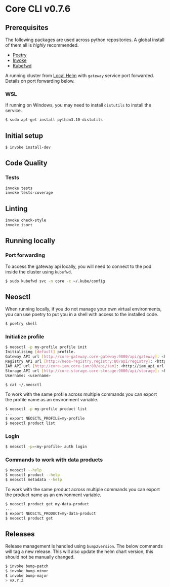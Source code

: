 # Core CLI v0.7.6

## Prerequisites

The following packages are used across python repositories. A global install of them all is _highly_ recommended.

- [Poetry](https://python-poetry.org/docs/#installation)
- [Invoke](https://www.pyinvoke.org/installing.html)
- [Kubefwd](https://kubefwd.com)

A running cluster from [Local
Helm](https://github.com/NEOM-KSA/neos-core-platform/tree/main/demo/helm) with
`gateway` service port forwarded. Details on port forwarding below.

### WSL

If running on Windows, you may need to install `distutils` to install the service.

```bash
$ sudo apt-get install python3.10-distutils
```

## Initial setup

```bash
$ invoke install-dev
```

## Code Quality

### Tests

```bash
invoke tests
invoke tests-coverage
```

## Linting

```bash
invoke check-style
invoke isort
```

## Running locally

### Port forwarding

To access the gateway api locally, you will need to connect to the pod inside
the cluster using `kubefwd`.

```bash
$ sudo kubefwd svc -n core -c ~/.kube/config
```

## Neosctl

When running locally, if you do not manage your own virtual environments, you
can use poetry to put you in a shell with access to the installed code.

```bash
$ poetry shell
```

### Initialize profile

```bash
$ neosctl -p my-profile profile init
Initialising [default] profile.
Gateway API url [http://core-gateway.core-gateway:9000/api/gateway]: <http://gateway_api_url:port>
Registry API url [http://neos-registry.registry:80/api/registry]: <http://registry_api_url:port>
IAM API url [http://core-iam.core-iam:80/api/iam]: <http://iam_api_url:port>
Storage API url [http://core-storage.core-storage:9000/api/storage]: <http://storage_api_url:port>
Username: <username>
```

```bash
$ cat ~/.neosctl
```

To work with the same profile across multiple commands you can export the
profile name as an environment variable.

```bash
$ neosctl -p my-profile product list
...
$ export NEOSCTL_PROFILE=my-profile
$ neosctl product list
```

### Login

```bash
$ neosctl -p=<my-profile> auth login
```

### Commands to work with data products

```bash
$ neosctl --help
$ neosctl product --help
$ neosctl metadata --help
```

To work with the same product across multiple commands you can export the
product name as an environment variable.

```bash
$ neosctl product get my-data-product
...
$ export NEOSCTL_PRODUCT=my-data-product
$ neosctl product get
```

## Releases

Release management is handled using `bump2version`. The below commands will tag
a new release. This will also update the helm chart version, this should not be
manually changed.

```bash
$ invoke bump-patch
$ invoke bump-minor
$ invoke bump-major
> vX.Y.Z
```
